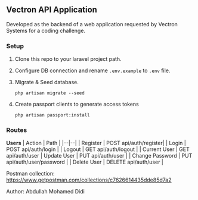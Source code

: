 
## Vectron API Application
  

Developed as the backend of a web application requested by Vectron Systems for a coding challenge.

  
### Setup
1. Clone this repo to your laravel project path.

2. Configure DB connection and rename `.env.example` to `.env` file.

3. Migrate & Seed database.

	`php artisan migrate --seed`

4. Create passport clients to generate access tokens

	`php artisan passport:install`

  ### Routes
  **Users**
| Action | Path |
|--|--|
| Register | POST api/auth/register|
| Login | POST api/auth/login |
| Logout | GET api/auth/logout |
| Current User | GET api/auth/user
| Update User | PUT api/auth/user |
| Change Password | PUT api/auth/user/password |
| Delete User | DELETE api/auth/user |

Postman collection:
https://www.getpostman.com/collections/c7626614435dde85d7a2

Author:
Abdullah Mohamed Didi